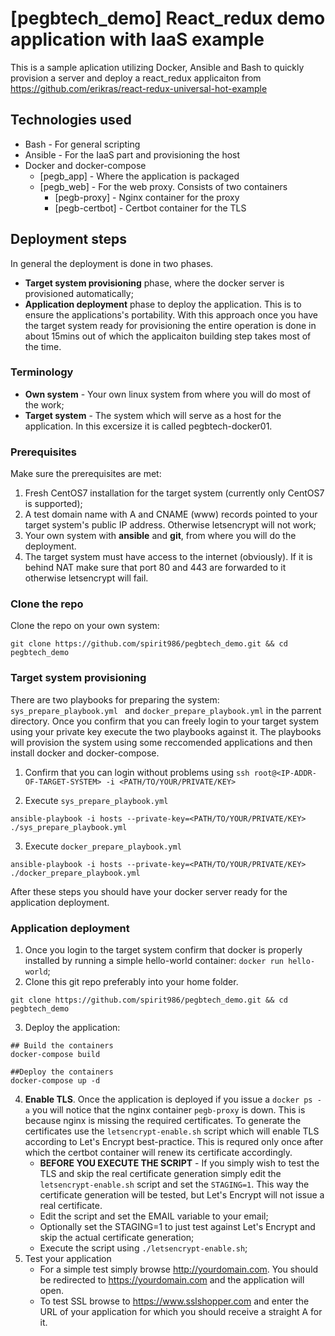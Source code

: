 # [pegbtech_demo] React_redux demo application with IaaS example

This is a sample aplication utilizing Docker, Ansible and Bash to quickly provision a server and deploy a react_redux applicaiton from https://github.com/erikras/react-redux-universal-hot-example

## Technologies used
* Bash - For general scripting
* Ansible - For the IaaS part and provisioning the host 
* Docker and docker-compose
  * [pegb_app] - Where the application is packaged
  * [pegb_web] - For the web proxy. Consists of two containers
    * [pegb-proxy] - Nginx container for the proxy
    * [pegb-certbot] - Certbot container for the TLS

## Deployment steps
In general the deployment is done in two phases. 
* **Target system provisioning** phase, where the docker server is provisioned automatically; 
* **Application deployment** phase to deploy the application. This is to ensure the applications's portability. With this approach once you have the target system ready for provisioning the entire operation is done in about 15mins out of which the applicaiton building step takes most of the time.

### Terminology
* **Own system** - Your own linux system from where you will do most of the work;
* **Target system** - The system which will serve as a host for the application. In this excersize it is called pegbtech-docker01.

### Prerequisites
Make sure the prerequisites are met:
1. Fresh CentOS7 installation for the target system (currently only CentOS7 is supported);
2. A test domain name with A and CNAME (www) records pointed to your target system's public IP address. Otherwise letsencrypt will not work; 
3. Your own system with **ansible** and **git**, from where you will do the deployment.
4. The target system must have access to the internet (obviously). If it is behind NAT make sure that port 80 and 443 are forwarded to it otherwise letsencrypt will fail.

### Clone the repo
Clone the repo on your own system:
```
git clone https://github.com/spirit986/pegbtech_demo.git && cd pegbtech_demo
```

### Target system provisioning
There are two playbooks for preparing the system: `sys_prepare_playbook.yml ` and `docker_prepare_playbook.yml` in the parrent directory. Once you confirm that you can freely login to your target system using your private key execute the two playbooks against it. The playbooks will provision the system using some reccomended applications and then install docker and docker-compose.

1. Confirm that you can login without problems using `ssh root@<IP-ADDR-OF-TARGET-SYSTEM> -i <PATH/TO/YOUR/PRIVATE/KEY>`

2. Execute `sys_prepare_playbook.yml`
```
ansible-playbook -i hosts --private-key=<PATH/TO/YOUR/PRIVATE/KEY> ./sys_prepare_playbook.yml
```
3. Execute `docker_prepare_playbook.yml `
```
ansible-playbook -i hosts --private-key=<PATH/TO/YOUR/PRIVATE/KEY> ./docker_prepare_playbook.yml 
```
After these steps you should have your docker server ready for the application deployment.


### Application deployment
1. Once you login to the target system confirm that docker is properly installed by running a simple hello-world container: `docker run hello-world`;
2. Clone this git repo preferably into your home folder.
```
git clone https://github.com/spirit986/pegbtech_demo.git && cd pegbtech_demo
```
3. Deploy the application:
```
## Build the containers
docker-compose build

##Deploy the containers
docker-compose up -d
```
4. **Enable TLS**. Once the application is deployed if you issue a `docker ps -a` you will notice that the nginx container `pegb-proxy` is down. This is because nginx is missing the required certificates. To generate the certificates use the `letsencrypt-enable.sh` script which will enable TLS according to Let's Encrypt best-practice. This is requred only once after which the certbot container will renew its certificate accordingly.
     * **BEFORE YOU EXECUTE THE SCRIPT** - If you simply wish to test the TLS and skip the real certificate generation simply edit the `letsencrypt-enable.sh` script and set the `STAGING=1`. This way the certificate generation will be tested, but Let's Encrypt will not issue a real certificate.
     * Edit the script and set the EMAIL variable to your email;
     * Optionally set the STAGING=1 to just test against Let's Encrypt and skip the actual certificate generation;
     * Execute the script using `./letsencrypt-enable.sh`;
 5. Test your application 
     * For a simple test simply browse http://yourdomain.com. You should be redirected to https://yourdomain.com and the application will open.
     * To test SSL browse to https://www.sslshopper.com and enter the URL of your application for which you should receive a straight A for it.
